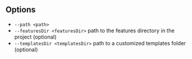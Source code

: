## Options

- `--path <path>`
- `--featuresDir <featuresDir>`    path to the features directory in the project (optional)
- `--templatesDir <templatesDir>`  path to a customized templates folder (optional)
